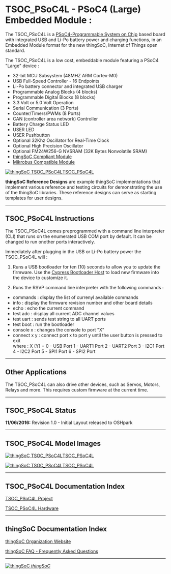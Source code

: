 # TSOC_PSoC4L - PSoC4 (Large) Embedded Module :


The TSOC_PSoC4L is a [PSoC4-Programmable System on Chip](http://www.cypress.com/documentation/datasheets/psoc-4-psoc-4200l-family-datasheet)
based board with integrated USB and Li-Po battery power and charging functions, 
in an Embedded Module format for the new thingSoC, Internet of Things open standard.


The TSOC_PSoC4L is a low cost, embeddable module featuring a PSoC4 "Large" device :

* 32-bit MCU Subsystem (48MHZ ARM Cortex-M0)
* USB Full-Speed Controller - 16 Endpoints
* Li-Po battery connector and integrated USB charger
* Programmable Analog Blocks (4 blocks)
* Programmable Digital Blocks (8 blocks)
* 3.3 Volt or 5.0 Volt Operation
* Serial Communication (3 Ports)
* Counter/Timers/PWMs (8 Ports)
* CAN (controller area network) Controller
* Battery Charge Status LED
* USER LED
* USER Pushbutton
* Optional 32Khz Oscillator for Real-Time Clock
* Optional High Precision Oscillator
* Optional FM24W256-G NVSRAM (32K Bytes Nonvolatile SRAM)
* [thingSoC Compliant Module](http://www.thingsoc.com)
* [Mikrobus Compatible Module](http://www.mikroe.com/mikrobus/) 


[![thingSoC TSOC_PSoC4L](https://raw.githubusercontent.com/thingSoC/TSOC_PSoC4L/master/TSOC_PSoC4L/images/TSOC_PSoC4L_model.png?raw=true)TSOC_PSoC4L](https://github.com/thingSoC/TSOC_PSoC4L)

**thingSoC Reference Designs** are example thingSoC implementations that implement
various reference and testing circuits for demonstrating the use of the thingSoC libraries.
These reference designs can serve as starting templates for user designs.

---------------------------------------

## TSOC_PSoC4L Instructions

The TSOC_PSoC4L comes preprogrammed with a command line interpreter (CLI)
that runs on the enumerated USB COM port by default. It can be changed to
run onother ports interactively.

Immediately after plugging in the USB or Li-Po battery power the TSOC_PSoC4L will :

1) Runs a USB bootloader for ten (10) seconds to allow you to update the firmware.
   Use the [Cypress Bootloader Host](http://www.cypress.com/documentation/application-notes/an68272-psoc-3-psoc-4-psoc-5lp-and-psoc-analog-coprocessor-uart)
   to load new firmware into the device to customize it.

2) Runs the RSVP command line interpreter with the following commands :
  * commands : display the list of currenyl available commands
  * info : display the firmware revision number and other board details
  * echo : echo the current command
  * test adc : display all current ADC channel values
  * test uart : sends test string to all UART ports
  * test boot : run the bootloader
  * console x : changes the console to port "X"
  * connect x y : connect port x to port y until the user button is pressed to exit  
    where :  X (Y) = 
    0 - USB Port
    1 - UART1 Port
    2 - UART2 Port
    3 - I2C1 Port
    4 - I2C2 Port
    5 - SPI1 Port
    6 - SPI2 Port

---------------------------------------
## Other Applications

The TSOC_PSoC4L can also drive other devices, such as Servos, Motors, Relays and more.
This requires custom firmware at the current time.


---------------------------------------

## TSOC_PSoC4L Status <a name="TSOC_PSoC4L_status"/>

**11/06/2016:** 
Revision 1.0 - Initial Layout released to OSHpark

---------------------------------------
## TSOC_PSoC4L Model Images


[![thingSoC TSOC_PSoC4L](https://raw.githubusercontent.com/thingSoC/TSOC_PSoC4L/master/TSOC_PSoC4L/images/TSOC_PSoC4L_top.png?raw=true)TSOC_PSoC4L](https://github.com/thingSoC/TSOC_PSoC4L)


[![thingSoC TSOC_PSoC4L](https://raw.githubusercontent.com/thingSoC/TSOC_PSoC4L/master/TSOC_PSoC4L/images/TSOC_PSoC4L_bot.png?raw=true)TSOC_PSoC4L](https://github.com/thingSoC/TSOC_PSoC4L)


---------------------------------------

## TSOC_PSoC4L Documentation Index <a name="TSOC_PSoC4L_documentation_index"/>

[TSOC_PSoC4L Project](http://thingsoc.github.io/projects/TSOC_PSoC4L.html)

[TSOC_PSoC4L Hardware](https://github.com/thingSoC/TSOC_PSoC4L/tree/master/TSOC_PSoC4L/hardware)


---------------------------------------

## thingSoC Documentation Index <a name="thingSoC_documentation_index"/>

[thingSoC Organization Website](http://thingSoC.github.io)

[thingSoC FAQ - Frequently Asked Questions](http://thingsoc.github.io/support/faq.html)

---------------------------------------

[![thingSoC](http://thingsoc.github.io/img/projects/thingSoC/thingSoC_thumb.png?raw=true) 
*thingSoC*](http://thingsoc.github.io)
